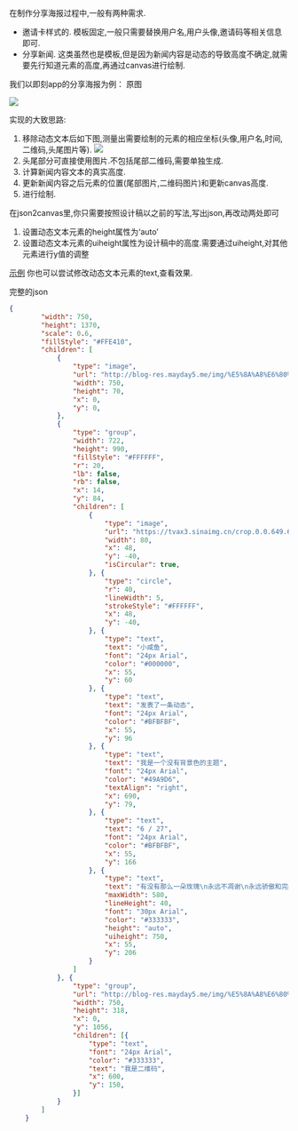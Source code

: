 在制作分享海报过程中,一般有两种需求.
- 邀请卡样式的. 模板固定,一般只需要替换用户名,用户头像,邀请码等相关信息即可.
- 分享新闻. 这类虽然也是模板,但是因为新闻内容是动态的导致高度不确定,就需要先行知道元素的高度,再通过canvas进行绘制.

我们以即刻app的分享海报为例：
原图

![](http://blog-res.mayday5.me/img/%E5%8A%A8%E6%80%81%E6%96%87%E6%9C%AC_2.jpg?imageMogr2/auto-orient/thumbnail/500x/blur/1x0/quality/75|imageslim)

实现的大致思路:
1. 移除动态文本后如下图,测量出需要绘制的元素的相应坐标(头像,用户名,时间,二维码,头尾图片等).
![](http://blog-res.mayday5.me/img/%E5%8A%A8%E6%80%81%E6%96%87%E6%9C%AC_1.jpg?imageMogr2/auto-orient/thumbnail/500x/blur/1x0/quality/75|imageslim)
2. 头尾部分可直接使用图片.不包括尾部二维码,需要单独生成.
3. 计算新闻内容文本的真实高度.
4. 更新新闻内容之后元素的位置(尾部图片,二维码图片)和更新canvas高度.
5. 进行绘制.


在json2canvas里,你只需要按照设计稿以之前的写法,写出json,再改动两处即可
1. 设置动态文本元素的height属性为‘auto’
2. 设置动态文本元素的uiheight属性为设计稿中的高度.需要通过uiheight,对其他元素进行y值的调整

[示例](http://blog.mayday5.me/json2canvas/example/web/index.html?picked=海报样式2)
你也可以尝试修改动态文本元素的text,查看效果.

完整的json
```json
{
        "width": 750,
        "height": 1370,
        "scale": 0.6,
        "fillStyle": "#FFE410",
        "children": [
            {
                "type": "image",
                "url": "http://blog-res.mayday5.me/img/%E5%8A%A8%E6%80%81%E6%96%87%E6%9C%AC_%E5%A4%B4.jpg",
                "width": 750,
                "height": 70,
                "x": 0,
                "y": 0,
            },
            {
                "type": "group",
                "width": 722,
                "height": 990,
                "fillStyle": "#FFFFFF",
                "r": 20,
                "lb": false,
                "rb": false,
                "x": 14,
                "y": 84,
                "children": [
                    {
                        "type": "image",
                        "url": "https://tvax3.sinaimg.cn/crop.0.0.649.649.180/006Q5oMlly8flbvxffdvdj30i10i17wh.jpg",
                        "width": 80,
                        "x": 48,
                        "y": -40,
                        "isCircular": true,
                    }, {
                        "type": "circle",
                        "r": 40,
                        "lineWidth": 5,
                        "strokeStyle": "#FFFFFF",
                        "x": 48,
                        "y": -40,
                    }, {
                        "type": "text",
                        "text": "小咸鱼",
                        "font": "24px Arial",
                        "color": "#000000",
                        "x": 55,
                        "y": 60
                    }, {
                        "type": "text",
                        "text": "发表了一条动态",
                        "font": "24px Arial",
                        "color": "#BFBFBF",
                        "x": 55,
                        "y": 96
                    }, {
                        "type": "text",
                        "text": "我是一个没有背景色的主题",
                        "font": "24px Arial",
                        "color": "#49A9D6",
                        "textAlign": "right",
                        "x": 690,
                        "y": 79,
                    }, {
                        "type": "text",
                        "text": "6 / 27",
                        "font": "24px Arial",
                        "color": "#BFBFBF",
                        "x": 55,
                        "y": 166
                    }, {
                        "type": "text",
                        "text": "有没有那么一朵玫瑰\n永远不凋谢\n永远骄傲和完美\n永远不妥协\n为何人生最后会像\n一张纸屑\n还不如一片花瓣\n曾经鲜艳\n有没有那么一张书签\n停止那一天\n最单纯的笑脸和\n最美那一年",
                        "maxWidth": 580,
                        "lineHeight": 40,
                        "font": "30px Arial",
                        "color": "#333333",
                        "height": "auto",
                        "uiheight": 750,
                        "x": 55,
                        "y": 206
                    }
                ]
            }, {
                "type": "group",
                "url": "http://blog-res.mayday5.me/img/%E5%8A%A8%E6%80%81%E6%96%87%E6%9C%AC_%E5%B0%BE.jpg",
                "width": 750,
                "height": 318,
                "x": 0,
                "y": 1056,
                "children": [{
                    "type": "text",
                    "font": "24px Arial",
                    "color": "#333333",
                    "text": "我是二维码",
                    "x": 600,
                    "y": 150,
                }]
            }
        ]
    }
```